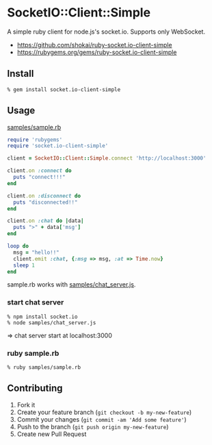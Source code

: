 # SocketIO::Client::Simple
A simple ruby client for node.js's socket.io. Supports only WebSocket.

- https://github.com/shokai/ruby-socket.io-client-simple
- https://rubygems.org/gems/ruby-socket.io-client-simple


## Install

    % gem install socket.io-client-simple


## Usage

[samples/sample.rb](https://github.com/shokai/ruby-socket.io-client-simple/blob/master/samples/sample.rb)
```ruby
require 'rubygems'
require 'socket.io-client-simple'

client = SocketIO::Client::Simple.connect 'http://localhost:3000'

client.on :connect do
  puts "connect!!!"
end

client.on :disconnect do
  puts "disconnected!!"
end

client.on :chat do |data|
  puts ">" + data['msg']
end

loop do
  msg = "hello!!"
  client.emit :chat, {:msg => msg, :at => Time.now}
  sleep 1
end
```

sample.rb works with [samples/chat_server.js](https://github.com/shokai/ruby-socket.io-client-simple/blob/master/samples/chat_server.js).

### start chat server

    % npm install socket.io
    % node samples/chat_server.js

=> chat server start at localhost:3000


### ruby sample.rb

    % ruby samples/sample.rb


## Contributing

1. Fork it
2. Create your feature branch (`git checkout -b my-new-feature`)
3. Commit your changes (`git commit -am 'Add some feature'`)
4. Push to the branch (`git push origin my-new-feature`)
5. Create new Pull Request
